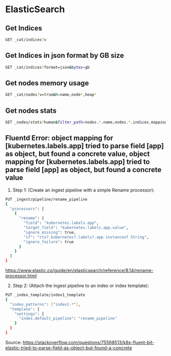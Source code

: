 # ElasticSearch

## Get Indices

```sh
GET _cat/indices?v
```

## Get Indices in json format by GB size

```sh
GET _cat/indices?format=json&bytes=gb
```

## Get nodes memory usage

```sh
GET _cat/nodes?v=true&h=name,node*,heap*
```

## Get nodes stats

```sh
GET _nodes/stats?human&filter_path=nodes.*.name,nodes.*.indices.mappings.total_estimated_overhead*,nodes.*.jvm.mem.heap_max*
```

## Fluentd Error: object mapping for [kubernetes.labels.app] tried to parse field [app] as object, but found a concrete value, object mapping for [kubernetes.labels.app] tried to parse field [app] as object, but found a concrete value

1. Step 1: (Create an ingest pipeline with a simple Rename processor):

```sh
PUT _ingest/pipeline/rename_pipeline
{
  "processors": [
    {
      "rename": {
        "field": "kubernetes.labels.app",
        "target_field": "kubernetes.labels.app.value",
        "ignore_missing": true,
        "if": "ctx?.kubernetes?.labels?.app instanceof String",
        "ignore_failure": true
      }
    }
  ]
}
```

https://www.elastic.co/guide/en/elasticsearch/reference/8.14/rename-processor.html

2. Step 2: (Attach the ingest pipeline to an index or index template):

```sh
PUT _index_template/index1_template
{
  "index_patterns": ["index1-*"],
  "template": {
    "settings": {
      "index.default_pipeline": "rename_pipeline"
    }
  }
}
```

Source: https://stackoverflow.com/questions/75568513/k8s-fluent-bit-elastic-tried-to-parse-field-as-object-but-found-a-concrete
